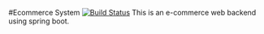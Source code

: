 #Ecommerce System [![Build Status](https://travis-ci.com/MSDehghan/ecommerce.svg?branch=master)](https://travis-ci.com/MSDehghan/ecommerce) 
This is an e-commerce web backend using spring boot.

